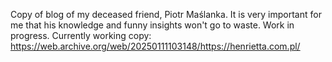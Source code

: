 Copy of blog of my deceased friend, Piotr Maślanka. It is very important for me that his knowledge and funny insights won't go to waste. Work in progress.
Currently working copy: https://web.archive.org/web/20250111103148/https://henrietta.com.pl/
